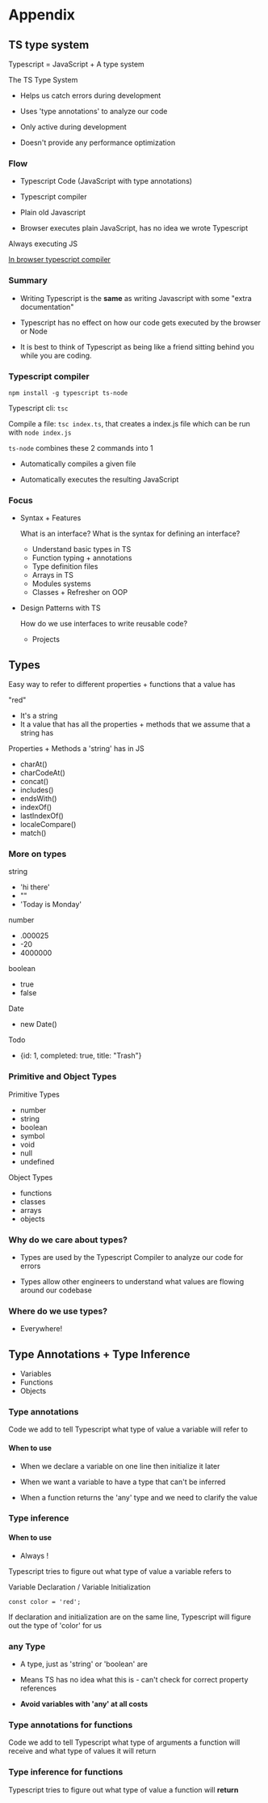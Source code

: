 # Appendix

## TS type system

Typescript = JavaScript + A type system

The TS Type System

- Helps us catch errors during development

- Uses 'type annotations' to analyze our code

- Only active during development

- Doesn't provide any performance optimization

### Flow

- Typescript Code (JavaScript with type annotations)

- Typescript compiler

- Plain old Javascript

- Browser executes plain JavaScript, has no idea we wrote Typescript

Always executing JS

[In browser typescript compiler](https://typescriptlang.org/play)

### Summary

- Writing Typescript is the **same** as writing Javascript with some "extra documentation"

- Typescript has no effect on how our code gets executed by the browser or Node

- It is best to think of Typescript as being like a friend sitting behind you while you are coding.

### Typescript compiler

```
npm install -g typescript ts-node
```

Typescript cli: `tsc`

Compile a file: `tsc index.ts`, that creates a index.js file which can be run with `node index.js`

`ts-node` combines these 2 commands into 1

- Automatically compiles a given file

- Automatically executes the resulting JavaScript

### Focus

- Syntax + Features

  What is an interface? What is the syntax for defining an interface?

  - Understand basic types in TS
  - Function typing + annotations
  - Type definition files
  - Arrays in TS
  - Modules systems
  - Classes + Refresher on OOP

- Design Patterns with TS

  How do we use interfaces to write reusable code?

  - Projects

## Types

Easy way to refer to different properties + functions that a value has

"red"

- It's a string
- It a value that has all the properties + methods that we assume that a string has

Properties + Methods a 'string' has in JS

- charAt()
- charCodeAt()
- concat()
- includes()
- endsWith()
- indexOf()
- lastIndexOf()
- localeCompare()
- match()

### More on types

string

- 'hi there'
- ""
- 'Today is Monday'

number

- .000025
- -20
- 4000000

boolean

- true
- false

Date

- new Date()

Todo

- {id: 1, completed: true, title: "Trash"}

### Primitive and Object Types

Primitive Types

- number
- string
- boolean
- symbol
- void
- null
- undefined

Object Types

- functions
- classes
- arrays
- objects

### Why do we care about types?

- Types are used by the Typescript Compiler to analyze our code for errors

- Types allow other engineers to understand what values are flowing around our codebase

### Where do we use types?

- Everywhere!

## Type Annotations + Type Inference

- Variables
- Functions
- Objects

### Type annotations

Code we add to tell Typescript what type of value a variable will refer to

#### When to use

- When we declare a variable on one line then initialize it later

- When we want a variable to have a type that can't be inferred

- When a function returns the 'any' type and we need to clarify the value

### Type inference

#### When to use

- Always !

Typescript tries to figure out what type of value a variable refers to

Variable Declaration / Variable Initialization

```
const color = 'red';
```

If declaration and initialization are on the same line, Typescript will figure out the type of 'color' for us

### any Type

- A type, just as 'string' or 'boolean' are

- Means TS has no idea what this is - can't check for correct property references

- **Avoid variables with 'any' at all costs**

### Type annotations for functions

Code we add to tell Typescript what type of arguments a function will receive and what type of values it will return

### Type inference for functions

Typescript tries to figure out what type of value a function will **return**
